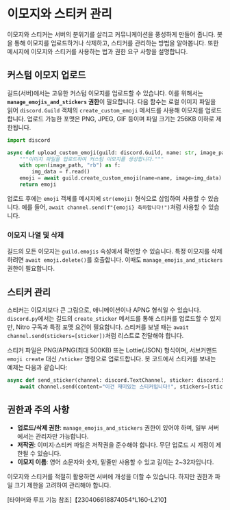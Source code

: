 # 이모지와 스티커 관리

이모지와 스티커는 서버의 분위기를 살리고 커뮤니케이션을 풍성하게 만들어 줍니다. 봇을 통해 이모지를 업로드하거나 삭제하고, 스티커를 관리하는 방법을 알아봅니다. 또한 메시지에 이모지와 스티커를 사용하는 법과 권한 요구 사항을 설명합니다.

## 커스텀 이모지 업로드

길드(서버)에서는 고유한 커스텀 이모지를 업로드할 수 있습니다. 이를 위해서는 **`manage_emojis_and_stickers` 권한**이 필요합니다. 다음 함수는 로컬 이미지 파일을 읽어 `discord.Guild` 객체의 `create_custom_emoji` 메서드를 사용해 이모지를 업로드합니다. 업로드 가능한 포맷은 PNG, JPEG, GIF 등이며 파일 크기는 256KB 이하로 제한됩니다.

```python
import discord

async def upload_custom_emoji(guild: discord.Guild, name: str, image_path: str) -> discord.Emoji:
    """이미지 파일을 업로드하여 커스텀 이모지를 생성합니다."""
    with open(image_path, "rb") as f:
        img_data = f.read()
    emoji = await guild.create_custom_emoji(name=name, image=img_data)
    return emoji
```

업로드 후에는 `emoji` 객체를 메시지에 `str(emoji)` 형식으로 삽입하여 사용할 수 있습니다. 예를 들어, `await channel.send(f"{emoji} 축하합니다!")`처럼 사용할 수 있습니다.

### 이모지 나열 및 삭제

길드의 모든 이모지는 `guild.emojis` 속성에서 확인할 수 있습니다. 특정 이모지를 삭제하려면 `await emoji.delete()`를 호출합니다. 이때도 `manage_emojis_and_stickers` 권한이 필요합니다.

## 스티커 관리

스티커는 이모지보다 큰 그림으로, 애니메이션이나 APNG 형식일 수 있습니다. `discord.py`에서는 길드의 `create_sticker` 메서드를 통해 스티커를 업로드할 수 있지만, Nitro 구독과 특정 포맷 요건이 필요합니다. 스티커를 보낼 때는 `await channel.send(stickers=[sticker])`처럼 리스트로 전달해야 합니다.

스티커 파일은 PNG/APNG(최대 500KB) 또는 Lottie(JSON) 형식이며, 서브커맨드 `emoji create` 대신 `/sticker` 명령으로 업로드합니다. 봇 코드에서 스티커를 보내는 예제는 다음과 같습니다:

```python
async def send_sticker(channel: discord.TextChannel, sticker: discord.StickerItem) -> None:
    await channel.send(content="이건 재미있는 스티커입니다!", stickers=[sticker])
```

## 권한과 주의 사항

- **업로드/삭제 권한**: `manage_emojis_and_stickers` 권한이 있어야 하며, 일부 서버에서는 관리자만 가능합니다.
- **저작권**: 이미지·스티커 파일은 저작권을 준수해야 합니다. 무단 업로드 시 계정이 제한될 수 있습니다.
- **이모지 이름**: 영어 소문자와 숫자, 밑줄만 사용할 수 있고 길이는 2~32자입니다.

이모지와 스티커를 적절히 활용하면 서버에 개성을 더할 수 있습니다. 하지만 권한과 파일 크기 제한을 고려하여 관리해야 합니다.

\[타이머와 루프 기능 참조\]【230406618874054†L160-L210】

